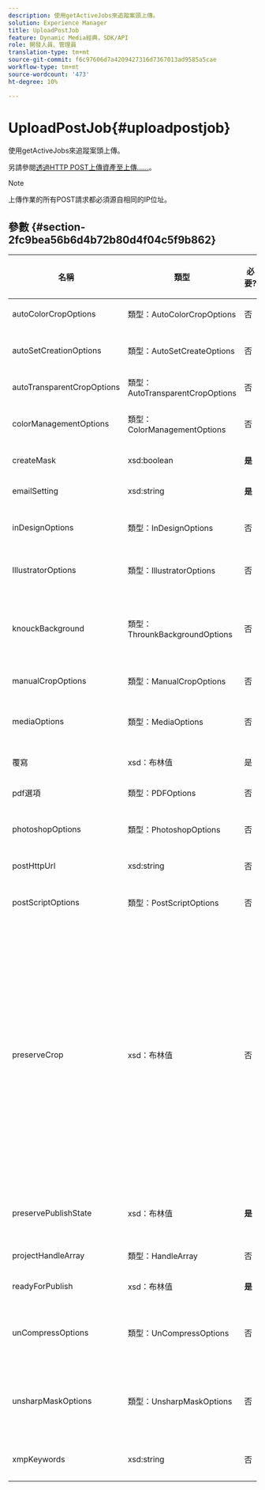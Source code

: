 ```yaml
---
description: 使用getActiveJobs來追蹤案頭上傳。
solution: Experience Manager
title: UploadPostJob
feature: Dynamic Media經典，SDK/API
role: 開發人員、管理員
translation-type: tm+mt
source-git-commit: f6c97606d7a4209427316d7367013ad9585a5cae
workflow-type: tm+mt
source-wordcount: '473'
ht-degree: 10%

---
```



# UploadPostJob{#uploadpostjob}

使用getActiveJobs來追蹤案頭上傳。

另請參閱[透過HTTP POST上傳資產至上傳……](../../c-http-post.md#concept-457855c0cdc943339ca1f1bed356991d)。

>[!NOTE]
>
>上傳作業的所有POST請求都必須源自相同的IP位址。

## 參數 {#section-2fc9bea56b6d4b72b80d4f04c5f9b862}

<table id="table_04100BB8ABD84EF68B0A7CE3AD946414"> 
 <thead> 
  <tr> 
   <th colname="col1" class="entry"> <p>名稱 </p> </th> 
   <th colname="col2" class="entry"> <p>類型 </p> </th> 
   <th colname="col3" class="entry"> <p>必要? </p> </th> 
   <th colname="col4" class="entry"> <p>說明 </p> </th> 
  </tr> 
 </thead>
 <tbody> 
  <tr> 
   <td colname="col1"> <span class="codeph"> <span class="varname"> autoColorCropOptions</span> </span> </td> 
   <td colname="col2"> <span class="codeph"> 類型：AutoColorCropOptions</span> </td> 
   <td colname="col3"> <p>否 </p> </td> 
   <td colname="col4"> <p>可根據顏色自動裁切影像的選項。 </p> </td> 
  </tr> 
  <tr> 
   <td colname="col1"> <span class="codeph"> <span class="varname"> autoSetCreationOptions</span> </span> </td> 
   <td colname="col2"> <span class="codeph"> 類型：AutoSetCreateOptions</span> </td> 
   <td colname="col3"> <p>否 </p> </td> 
   <td colname="col4"> <p>套用至上傳檔案的自動設定產生指令碼陣列。 </p> </td> 
  </tr> 
  <tr> 
   <td colname="col1"> <span class="codeph"> <span class="varname"> autoTransparentCropOptions</span> </span> </td> 
   <td colname="col2"> <span class="codeph"> 類型：AutoTransparentCropOptions</span> </td> 
   <td colname="col3"> <p>否 </p> </td> 
   <td colname="col4"> <p>根據透明度，從影像邊緣移除空白。 </p> </td> 
  </tr> 
  <tr> 
   <td colname="col1"> <span class="codeph"> <span class="varname"> colorManagementOptions</span> </span> </td> 
   <td colname="col2"> <span class="codeph"> 類型：ColorManagementOptions</span> </td> 
   <td colname="col3"> <p>否 </p> </td> 
   <td colname="col4"> <p>可在上傳期間指定的選項。 此設定會影響上傳色彩的管理方式。 </p> </td> 
  </tr> 
  <tr> 
   <td colname="col1"> <span class="codeph"> <span class="varname"> createMask</span> </span> </td> 
   <td colname="col2"> <span class="codeph"> xsd:boolean</span> </td> 
   <td colname="col3"> <p><b>是</b> </p> </td> 
   <td colname="col4"> <p>是否建立蒙版。 </p> </td> 
  </tr> 
  <tr> 
   <td colname="col1"> <span class="codeph"> <span class="varname"> emailSetting</span> </span> </td> 
   <td colname="col2"> <span class="codeph"> xsd:string</span> </td> 
   <td colname="col3"> <p><b>是</b> </p> </td> 
   <td colname="col4"> <p>選擇電子郵件設定。 </p> </td> 
  </tr> 
  <tr> 
   <td colname="col1"> <span class="codeph"> <span class="varname"> inDesignOptions</span> </span> </td> 
   <td colname="col2"> <span class="codeph"> 類型：InDesignOptions</span> </td> 
   <td colname="col3"> <p>否 </p> </td> 
   <td colname="col4"> <p>將InDesign檔案上傳至影像伺服器的選項。 </p> </td> 
  </tr> 
  <tr> 
   <td colname="col1"> <span class="codeph"> <span class="varname"> IllustratorOptions</span> </span> </td> 
   <td colname="col2"> <span class="codeph"> 類型：IllustratorOptions</span> </td> 
   <td colname="col3"> <p>否 </p> </td> 
   <td colname="col4"> <p>將Illustrator檔案上載到映像伺服器的選項。 </p> </td> 
  </tr> 
  <tr> 
   <td colname="col1"> <span class="codeph"> <span class="varname"> knouckBackground</span> </span> </td> 
   <td colname="col2"> <span class="codeph"> 類型：ThrounkBackgroundOptions</span> </td> 
   <td colname="col3"> <p>否 </p> </td> 
   <td colname="col4"> <p>遮色所選影像的背景。 這可讓您在主題影像外以透明度覆蓋其他圖層。 選填。 </p> <p>請參閱<a href="../../types/c-data-types/r-knockout-background-options.md#reference-9196371848964d91842b337640791c9c" format="dita" scope="local"> ThunkloupBackgroundOptions</a>。 </p> </td> 
  </tr> 
  <tr> 
   <td colname="col1"> <span class="codeph"> <span class="varname"> manualCropOptions</span> </span> </td> 
   <td colname="col2"> <span class="codeph"> 類型：ManualCropOptions</span> </td> 
   <td colname="col3"> <p>否 </p> </td> 
   <td colname="col4"> <p>手動裁切影像的選項。 </p> </td> 
  </tr> 
  <tr> 
   <td colname="col1"> <span class="codeph"> <span class="varname"> mediaOptions</span> </span> </td> 
   <td colname="col2"> <span class="codeph"> 類型：MediaOptions</span> </td> 
   <td colname="col3"> <p>否 </p> </td> 
   <td colname="col4"> <p>可讓您從視訊設定縮圖影像的選項。 </p> <p>請參閱<a href="../../types/c-data-types/r-media-options.md#reference-18618fc6803a4b6e994bbb48eba93b5b" format="dita" scope="local"> MediaOptions</a>。 </p> </td> 
  </tr> 
  <tr> 
   <td colname="col1"> <span class="codeph"> <span class="varname"> 覆寫</span> </span> </td> 
   <td colname="col2"> <span class="codeph"> xsd：布林值</span> </td> 
   <td colname="col3"> <p>是</p> </td> 
   <td colname="col4"> <p>上傳時是否要覆寫檔案。 </p> </td> 
  </tr> 
  <tr> 
   <td colname="col1"> <span class="codeph"> <span class="varname"> pdf選項</span> </span> </td> 
   <td colname="col2"> <span class="codeph"> 類型：PDFOptions</span> </td> 
   <td colname="col3"> <p>否</p> </td> 
   <td colname="col4"> <p>將PDF檔案上傳至影像伺服器的選項。 </p> </td> 
  </tr> 
  <tr> 
   <td colname="col1"> <span class="codeph"> <span class="varname"> photoshopOptions</span> </span> </td> 
   <td colname="col2"> <span class="codeph"> 類型：PhotoshopOptions</span> </td> 
   <td colname="col3"> <p>否 </p> </td> 
   <td colname="col4"> <p>將Photoshop檔案上載到映像伺服器的選項。 </p> </td> 
  </tr> 
  <tr> 
   <td colname="col1"> <span class="codeph"> <span class="varname"> postHttpUrl</span> </span> </td> 
   <td colname="col2"> <span class="codeph"> xsd:string</span> </td> 
   <td colname="col3"> <p>否 </p> </td> 
   <td colname="col4"> <p>上傳檔案的URL。 </p> </td> 
  </tr> 
  <tr> 
   <td colname="col1"> <span class="codeph"> <span class="varname"> postScriptOptions</span> </span> </td> 
   <td colname="col2"> <span class="codeph"> 類型：PostScriptOptions</span> </td> 
   <td colname="col3"> <p>否 </p> </td> 
   <td colname="col4"> <p>將貼文指令檔上傳至影像伺服器的選項。 </p> </td> 
  </tr> 
  <tr> 
   <td colname="col1"> <span class="codeph"> <span class="varname"> preserveCrop</span> </span> </td> 
   <td colname="col2"> <span class="codeph"> xsd：布林值</span> </td> 
   <td colname="col3"> <p>否 </p> </td> 
   <td colname="col4"> <p>控制任何現有裁切定義的保留。 預設為 true。</p> <p>如果您提供manualCropOptions參數和對應值，則新值（不包括0,0,0,0）會套用至資產，而不論preserveCrop值為何。</p><p>如果您<i>not</i>提供manualCropOptions參數，則preserveCrop的值會維持不變。 而且，若為true，則會保留現有的preserveCrop值；若為false，則會移除preserveCrop值。</p><p>範例：</p><p><p>&lt;preservecrop&gt;false&lt;/preservecrop&gt;<br />&lt;manualcropoptions&gt;<br />    &lt;left&gt;190&lt;/left&gt;<br />    &lt;right&gt; &lt;/right&gt;<br />    &lt;top&gt;310&lt;/top&gt;<br />    &lt;bottom&gt;160120&lt;/bottom&gt;<br />&lt;/manualcropoptions&gt;</p></td> 
  </tr> 
  <tr> 
   <td colname="col1"> <span class="codeph"> <span class="varname"> preservePublishState</span> </span> </td> 
   <td colname="col2"> <span class="codeph"> xsd：布林值</span> </td> 
   <td colname="col3"> <p><b>是</b> </p> </td> 
   <td colname="col4"> <p>控制覆寫現有資產時是否保留其發佈狀態。 如果未設定，則會使用公司預設設定。 </p> </td> 
  </tr> 
  <tr> 
   <td colname="col1"> <span class="codeph"> <span class="varname"> projectHandleArray</span> </span> </td> 
   <td colname="col2"> <span class="codeph"> 類型：HandleArray</span> </td> 
   <td colname="col3"> <p>否 </p> </td> 
   <td colname="col4"> <p>專案控制點陣列。 </p> </td> 
  </tr> 
  <tr> 
   <td colname="col1"> <span class="codeph"> <span class="varname"> readyForPublish</span> </span> </td> 
   <td colname="col2"> <span class="codeph"> xsd：布林值</span> </td> 
   <td colname="col3"> <p><b>是</b> </p> </td> 
   <td colname="col4"> <p>檔案是否已標示為可供發佈。 </p> </td> 
  </tr> 
  <tr> 
   <td colname="col1"> <span class="codeph"> <span class="varname"> unCompressOptions</span> </span> </td> 
   <td colname="col2"> <span class="codeph"> 類型：UnCompressOptions</span> </td> 
   <td colname="col3"> <p>否 </p> </td> 
   <td colname="col4"> <p>使用這些選用設定，擷取並處理已上傳的TAR/ZIP檔案內容。 </p> <p>請參閱<a href="../../types/c-data-types/r-uncompress-options.md#reference-510ec7028b1540bc9b58745f242d49d5" format="dita" scope="local"> UnCompressOptions</a>。 </p> </td> 
  </tr> 
  <tr> 
   <td colname="col1"> <span class="codeph"> <span class="varname"> unsharpMaskOptions</span> </span> </td> 
   <td colname="col2"> <span class="codeph"> 類型：UnsharpMaskOptions</span> </td> 
   <td colname="col3"> <p>否 </p> </td> 
   <td colname="col4"> <p>可讓您在建立最佳金字塔TIF檔案時控制遮色片銳利化設定的選項。 使用這些設定可協助改善影像的銳利度。 </p> <p>請參閱<a href="../../types/c-data-types/r-unsharp-mask-options.md#reference-b9a96244d7ee4424bc4ac3c23be3be3d" format="dita" scope="local"> UnsharpMaskOptions</a>。 </p> </td> 
  </tr> 
  <tr> 
   <td colname="col1"><span class="codeph"><span class="varname"> xmpKeywords</span></span> </td> 
   <td colname="col2"><span class="codeph"> xsd:string</span> </td> 
   <td colname="col3"> <p>否 </p> </td> 
   <td colname="col4"> <p>上傳工作中所有項目的額外中繼資料選項。 </p> </td> 
  </tr> 
 </tbody> 
</table>

